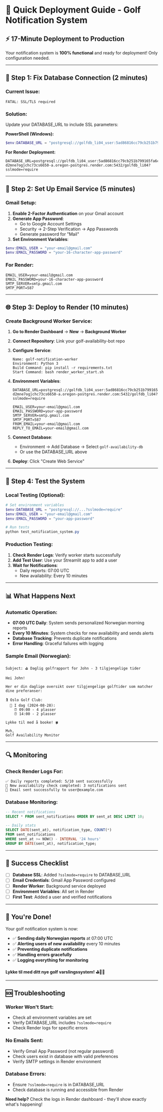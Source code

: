 # 🚀 Quick Deployment Guide - Golf Notification System

## ⚡ 17-Minute Deployment to Production

Your notification system is **100% functional** and ready for deployment! Only configuration needed.

---

## 🔧 Step 1: Fix Database Connection (2 minutes)

### Current Issue:
```
FATAL: SSL/TLS required
```

### Solution:
Update your DATABASE_URL to include SSL parameters:

**PowerShell (Windows):**
```powershell
$env:DATABASE_URL = "postgresql://golfdb_li04_user:5ad86816cc79cb251b799165fa6cc37c@dpg-d2mne7ogjchc73cs6650-a.oregon-postgres.render.com:5432/golfdb_li04?sslmode=require"
```

**For Render Deployment:**
```
DATABASE_URL=postgresql://golfdb_li04_user:5ad86816cc79cb251b799165fa6cc37c@dpg-d2mne7ogjchc73cs6650-a.oregon-postgres.render.com:5432/golfdb_li04?sslmode=require
```

---

## 📧 Step 2: Set Up Email Service (5 minutes)

### Gmail Setup:
1. **Enable 2-Factor Authentication** on your Gmail account
2. **Generate App Password**:
   - Go to Google Account Settings
   - Security → 2-Step Verification → App Passwords
   - Generate password for "Mail"
3. **Set Environment Variables**:

```powershell
$env:EMAIL_USER = "your-email@gmail.com"
$env:EMAIL_PASSWORD = "your-16-character-app-password"
```

### For Render:
```
EMAIL_USER=your-email@gmail.com
EMAIL_PASSWORD=your-16-character-app-password
SMTP_SERVER=smtp.gmail.com
SMTP_PORT=587
```

---

## 🌐 Step 3: Deploy to Render (10 minutes)

### Create Background Worker Service:

1. **Go to Render Dashboard** → **New** → **Background Worker**

2. **Connect Repository**: Link your golf-availability-bot repo

3. **Configure Service**:
   ```
   Name: golf-notification-worker
   Environment: Python 3
   Build Command: pip install -r requirements.txt
   Start Command: bash render_worker_start.sh
   ```

4. **Environment Variables**:
   ```
   DATABASE_URL=postgresql://golfdb_li04_user:5ad86816cc79cb251b799165fa6cc37c@dpg-d2mne7ogjchc73cs6650-a.oregon-postgres.render.com:5432/golfdb_li04?sslmode=require
   
   EMAIL_USER=your-email@gmail.com
   EMAIL_PASSWORD=your-app-password
   SMTP_SERVER=smtp.gmail.com
   SMTP_PORT=587
   FROM_EMAIL=your-email@gmail.com
   REPLY_TO_EMAIL=your-email@gmail.com
   ```

5. **Connect Database**:
   - Environment → Add Database → Select `golf-availability-db`
   - Or use the DATABASE_URL above

6. **Deploy**: Click "Create Web Service"

---

## 🧪 Step 4: Test the System

### Local Testing (Optional):
```powershell
# Set environment variables
$env:DATABASE_URL = "postgresql://...?sslmode=require"
$env:EMAIL_USER = "your-email@gmail.com"
$env:EMAIL_PASSWORD = "your-app-password"

# Run tests
python test_notification_system.py
```

### Production Testing:
1. **Check Render Logs**: Verify worker starts successfully
2. **Add Test User**: Use your Streamlit app to add a user
3. **Wait for Notifications**:
   - Daily reports: 07:00 UTC
   - New availability: Every 10 minutes

---

## 📊 What Happens Next

### Automatic Operation:
- **07:00 UTC Daily**: System sends personalized Norwegian morning reports
- **Every 10 Minutes**: System checks for new availability and sends alerts
- **Database Tracking**: Prevents duplicate notifications
- **Error Handling**: Graceful failures with logging

### Sample Email (Norwegian):
```
Subject: ⛳ Daglig golfrapport for John - 3 tilgjengelige tider

Hei John!

Her er din daglige oversikt over tilgjengelige golftider som matcher dine preferanser:

🏌️ Oslo Golf Club:
  📅 I dag (2024-08-28):
    ⏰ 09:00 - 4 plasser
    ⏰ 14:00 - 2 plasser

Lykke til med å booke! 🍀

Mvh,
Golf Availability Monitor
```

---

## 🔍 Monitoring

### Check Render Logs For:
```
✅ Daily reports completed: 5/10 sent successfully
🔔 New availability check completed: 3 notifications sent
📧 Email sent successfully to user@example.com
```

### Database Monitoring:
```sql
-- Recent notifications
SELECT * FROM sent_notifications ORDER BY sent_at DESC LIMIT 10;

-- Daily stats
SELECT DATE(sent_at), notification_type, COUNT(*) 
FROM sent_notifications 
WHERE sent_at >= NOW() - INTERVAL '24 hours'
GROUP BY DATE(sent_at), notification_type;
```

---

## 🎯 Success Checklist

- [ ] **Database SSL**: Added `?sslmode=require` to DATABASE_URL
- [ ] **Email Credentials**: Gmail App Password configured
- [ ] **Render Worker**: Background service deployed
- [ ] **Environment Variables**: All set in Render
- [ ] **First Test**: Added a user and verified notifications

---

## 🎉 You're Done!

Your golf notification system is now:
- ✅ **Sending daily Norwegian reports** at 07:00 UTC
- ✅ **Alerting users of new availability** every 10 minutes
- ✅ **Preventing duplicate notifications**
- ✅ **Handling errors gracefully**
- ✅ **Logging everything for monitoring**

**Lykke til med ditt nye golf varslingssystem! ⛳🏌️‍♂️**

---

## 🆘 Troubleshooting

### Worker Won't Start:
- Check all environment variables are set
- Verify DATABASE_URL includes `?sslmode=require`
- Check Render logs for specific errors

### No Emails Sent:
- Verify Gmail App Password (not regular password)
- Check users exist in database with valid preferences
- Verify SMTP settings in Render environment

### Database Errors:
- Ensure `?sslmode=require` is in DATABASE_URL
- Check database is running and accessible from Render

**Need help?** Check the logs in Render dashboard - they'll show exactly what's happening!
